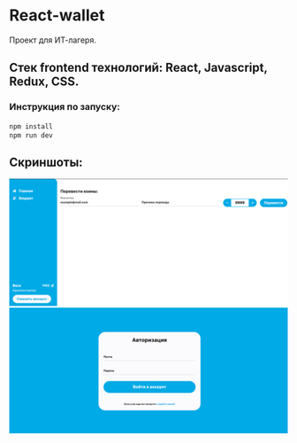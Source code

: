 # React-wallet

Проект для ИТ-лагеря.

<h2><b>Стек frontend технологий:</b> React, Javascript, Redux, CSS.</h2>

<h3>Инструкция по запуску:</h3>

```
npm install
npm run dev
```

<h2>Скриншоты:</h2>

![Main page](/pictures/1.png "Main page")
![Main page](/pictures/2.png "Login page")
